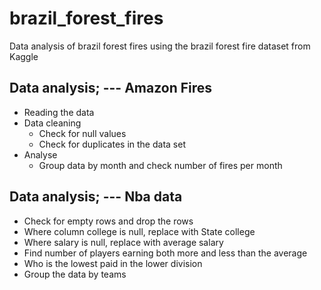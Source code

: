 # brazil_forest_fires
Data analysis of brazil forest fires using the brazil forest fire dataset from Kaggle

## Data analysis; --- Amazon Fires
*   Reading the data
*   Data cleaning 
    *   Check for null values
    *   Check for duplicates in the data set
*   Analyse
    *   Group data by month and check number of fires per month     

## Data analysis; --- Nba data
*   Check for empty rows and drop the rows
*   Where column college is null, replace with State college
*   Where salary is null, replace with average salary
*   Find number of players earning both more and less than the average
*   Who is the lowest paid in the lower division
*   Group the data by teams